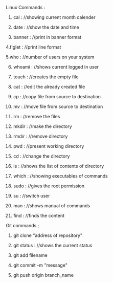 Linux Commands :

1. cal : //showing current month calender

2. date : //show the date and time

3. banner : //print in banner format

4.figlet : //print line format

5.who : //number of users on your system

6. whoami : //shows current logged in user

7. touch : //creates the empty file

8. cat : //edit the already created file

9. cp : //copy file from source to destination

10. mv : //move file from source to destination

11. rm : //remove the files

12. mkdir : //make the directory

13. rmdir : //remove directory

14. pwd : //present working directory


15. cd : //change the directory

16. ls : //shows the list of contents of directory

17. which : //showing executables of commands

18. sudo : //gives the root permission

19. su : //switch user

20. man : //shows manual of commands

21. find : //finds the content

Git commands ;

1. git clone "address of repository"

2. git status : //shows the current status

3. git add filename

4. git commit -m "message"

5. git push origin branch_name

